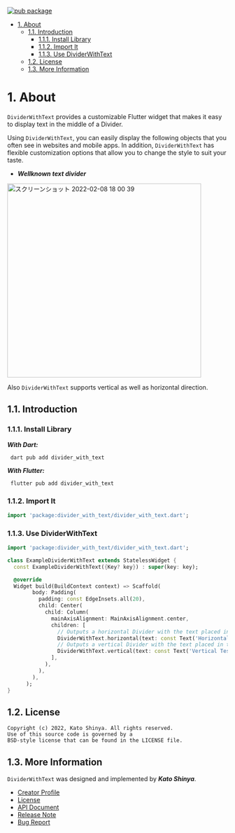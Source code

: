 [![pub package](https://img.shields.io/pub/v/divider_with_text.svg)](https://pub.dev/packages/divider_with_text)

<!-- TOC -->

- [1. About](#1-about)
  - [1.1. Introduction](#11-introduction)
    - [1.1.1. Install Library](#111-install-library)
    - [1.1.2. Import It](#112-import-it)
    - [1.1.3. Use DividerWithText](#113-use-dividerwithtext)
  - [1.2. License](#12-license)
  - [1.3. More Information](#13-more-information)

<!-- /TOC -->

# 1. About

`DividerWithText` provides a customizable Flutter widget that makes it easy to display text in the middle of a Divider.

Using `DividerWithText`, you can easily display the following objects that you often see in websites and mobile apps. In addition, `DividerWithText` has flexible customization options that allow you to change the style to suit your taste.

- **_Wellknown text divider_**

<img width="443" alt="スクリーンショット 2022-02-08 18 00 39" src="https://user-images.githubusercontent.com/13072231/153102245-66f0e1eb-f690-4e64-ba56-c96e9c9edcf8.png">

Also `DividerWithText` supports vertical as well as horizontal direction.

## 1.1. Introduction

### 1.1.1. Install Library

**_With Dart:_**

```terminal
 dart pub add divider_with_text
```

**_With Flutter:_**

```terminal
 flutter pub add divider_with_text
```

### 1.1.2. Import It

```dart
import 'package:divider_with_text/divider_with_text.dart';
```

### 1.1.3. Use DividerWithText

```dart
import 'package:divider_with_text/divider_with_text.dart';

class ExampleDividerWithText extends StatelessWidget {
  const ExampleDividerWithText({Key? key}) : super(key: key);

  @override
  Widget build(BuildContext context) => Scaffold(
        body: Padding(
          padding: const EdgeInsets.all(20),
          child: Center(
            child: Column(
              mainAxisAlignment: MainAxisAlignment.center,
              children: [
                // Outputs a horizontal Divider with the text placed in the center.
                DividerWithText.horizontal(text: const Text('Horizontal Test')),
                // Outputs a vertical Divider with the text placed in the center.
                DividerWithText.vertical(text: const Text('Vertical Test')),
              ],
            ),
          ),
        ),
      );
}
```

## 1.2. License

```license
Copyright (c) 2022, Kato Shinya. All rights reserved.
Use of this source code is governed by a
BSD-style license that can be found in the LICENSE file.
```

## 1.3. More Information

`DividerWithText` was designed and implemented by **_Kato Shinya_**.

- [Creator Profile](https://github.com/myConsciousness)
- [License](https://github.com/myConsciousness/divider_with_text/blob/main/LICENSE)
- [API Document](https://pub.dev/documentation/divider_with_text/latest/divider_with_text/divider_with_text-library.html)
- [Release Note](https://github.com/myConsciousness/divider_with_text/releases)
- [Bug Report](https://github.com/myConsciousness/divider_with_text/issues)
